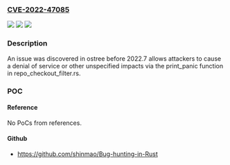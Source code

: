 ### [CVE-2022-47085](https://cve.mitre.org/cgi-bin/cvename.cgi?name=CVE-2022-47085)
![](https://img.shields.io/static/v1?label=Product&message=n%2Fa&color=blue)
![](https://img.shields.io/static/v1?label=Version&message=n%2Fa&color=blue)
![](https://img.shields.io/static/v1?label=Vulnerability&message=n%2Fa&color=brighgreen)

### Description

An issue was discovered in ostree before 2022.7 allows attackers to cause a denial of service or other unspecified impacts via the print_panic function in repo_checkout_filter.rs.

### POC

#### Reference
No PoCs from references.

#### Github
- https://github.com/shinmao/Bug-hunting-in-Rust


